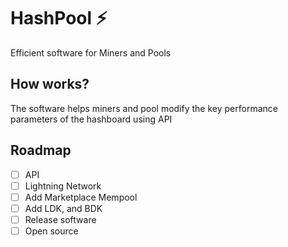 # HashPool ⚡

Efficient software for Miners and Pools

## How works?

The software helps miners and pool modify the key performance parameters of the hashboard using API

## Roadmap

- [ ] API
- [ ] Lightning Network
- [ ] Add Marketplace Mempool
- [ ] Add LDK, and BDK
- [ ] Release software
- [ ] Open source
